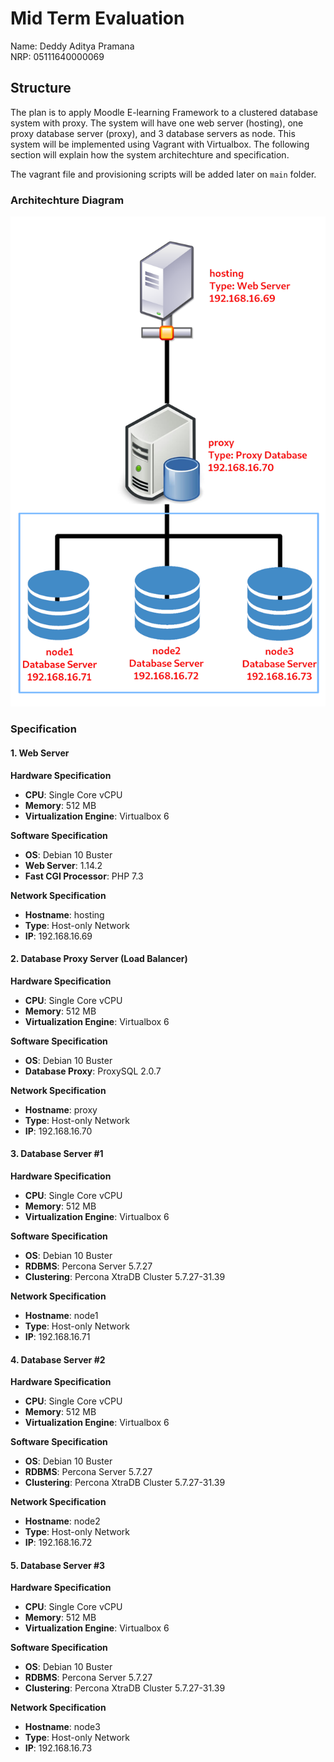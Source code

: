 # Mid Term Evaluation

Name: Deddy Aditya Pramana  
NRP: 05111640000069

## Structure

The plan is to apply Moodle E-learning Framework to a clustered database system with proxy. The system will have one web server (hosting), one proxy database server (proxy), and 3 database servers as node. This system will be implemented using Vagrant with Virtualbox. The following section will explain how the system architechture and specification.

The vagrant file and provisioning scripts will be added later on `main` folder.

### Architechture Diagram

![Diagram](img/diagram.png)

### Specification

#### 1. Web Server

**Hardware Specification**

- **CPU**: Single Core vCPU
- **Memory**: 512 MB
- **Virtualization Engine**: Virtualbox 6

**Software Specification**

- **OS**: Debian 10 Buster
- **Web Server**: 1.14.2
- **Fast CGI Processor**: PHP 7.3

**Network Specification**

- **Hostname**: hosting
- **Type**: Host-only Network
- **IP**: 192.168.16.69

#### 2. Database Proxy Server (Load Balancer)

**Hardware Specification**

- **CPU**: Single Core vCPU
- **Memory**: 512 MB
- **Virtualization Engine**: Virtualbox 6

**Software Specification**

- **OS**: Debian 10 Buster
- **Database Proxy**: ProxySQL 2.0.7

**Network Specification**

- **Hostname**: proxy 
- **Type**: Host-only Network
- **IP**: 192.168.16.70

#### 3. Database Server #1

**Hardware Specification**

- **CPU**: Single Core vCPU
- **Memory**: 512 MB
- **Virtualization Engine**: Virtualbox 6

**Software Specification**

- **OS**: Debian 10 Buster
- **RDBMS**: Percona Server 5.7.27
- **Clustering**: Percona XtraDB Cluster 5.7.27-31.39

**Network Specification**

- **Hostname**: node1
- **Type**: Host-only Network
- **IP**: 192.168.16.71

#### 4. Database Server #2

**Hardware Specification**

- **CPU**: Single Core vCPU
- **Memory**: 512 MB
- **Virtualization Engine**: Virtualbox 6

**Software Specification**

- **OS**: Debian 10 Buster
- **RDBMS**: Percona Server 5.7.27
- **Clustering**: Percona XtraDB Cluster 5.7.27-31.39

**Network Specification**

- **Hostname**: node2
- **Type**: Host-only Network
- **IP**: 192.168.16.72

#### 5. Database Server #3

**Hardware Specification**

- **CPU**: Single Core vCPU
- **Memory**: 512 MB
- **Virtualization Engine**: Virtualbox 6

**Software Specification**

- **OS**: Debian 10 Buster
- **RDBMS**: Percona Server 5.7.27
- **Clustering**: Percona XtraDB Cluster 5.7.27-31.39

**Network Specification**

- **Hostname**: node3
- **Type**: Host-only Network
- **IP**: 192.168.16.73
